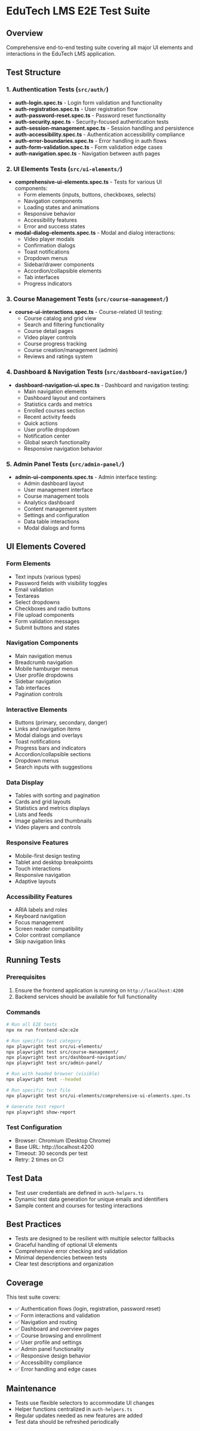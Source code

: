 # EduTech LMS E2E Test Suite

## Overview
Comprehensive end-to-end testing suite covering all major UI elements and interactions in the EduTech LMS application.

## Test Structure

### 1. Authentication Tests (`src/auth/`)
- **auth-login.spec.ts** - Login form validation and functionality
- **auth-registration.spec.ts** - User registration flow
- **auth-password-reset.spec.ts** - Password reset functionality
- **auth-security.spec.ts** - Security-focused authentication tests
- **auth-session-management.spec.ts** - Session handling and persistence
- **auth-accessibility.spec.ts** - Authentication accessibility compliance
- **auth-error-boundaries.spec.ts** - Error handling in auth flows
- **auth-form-validation.spec.ts** - Form validation edge cases
- **auth-navigation.spec.ts** - Navigation between auth pages

### 2. UI Elements Tests (`src/ui-elements/`)
- **comprehensive-ui-elements.spec.ts** - Tests for various UI components:
  - Form elements (inputs, buttons, checkboxes, selects)
  - Navigation components
  - Loading states and animations
  - Responsive behavior
  - Accessibility features
  - Error and success states
- **modal-dialog-elements.spec.ts** - Modal and dialog interactions:
  - Video player modals
  - Confirmation dialogs
  - Toast notifications
  - Dropdown menus
  - Sidebar/drawer components
  - Accordion/collapsible elements
  - Tab interfaces
  - Progress indicators

### 3. Course Management Tests (`src/course-management/`)
- **course-ui-interactions.spec.ts** - Course-related UI testing:
  - Course catalog and grid view
  - Search and filtering functionality
  - Course detail pages
  - Video player controls
  - Course progress tracking
  - Course creation/management (admin)
  - Reviews and ratings system

### 4. Dashboard & Navigation Tests (`src/dashboard-navigation/`)
- **dashboard-navigation-ui.spec.ts** - Dashboard and navigation testing:
  - Main navigation elements
  - Dashboard layout and containers
  - Statistics cards and metrics
  - Enrolled courses section
  - Recent activity feeds
  - Quick actions
  - User profile dropdown
  - Notification center
  - Global search functionality
  - Responsive navigation behavior

### 5. Admin Panel Tests (`src/admin-panel/`)
- **admin-ui-components.spec.ts** - Admin interface testing:
  - Admin dashboard layout
  - User management interface
  - Course management tools
  - Analytics dashboard
  - Content management system
  - Settings and configuration
  - Data table interactions
  - Modal dialogs and forms

## UI Elements Covered

### Form Elements
- Text inputs (various types)
- Password fields with visibility toggles
- Email validation
- Textareas
- Select dropdowns
- Checkboxes and radio buttons
- File upload components
- Form validation messages
- Submit buttons and states

### Navigation Components
- Main navigation menus
- Breadcrumb navigation
- Mobile hamburger menus
- User profile dropdowns
- Sidebar navigation
- Tab interfaces
- Pagination controls

### Interactive Elements
- Buttons (primary, secondary, danger)
- Links and navigation items
- Modal dialogs and overlays
- Toast notifications
- Progress bars and indicators
- Accordion/collapsible sections
- Dropdown menus
- Search inputs with suggestions

### Data Display
- Tables with sorting and pagination
- Cards and grid layouts
- Statistics and metrics displays
- Lists and feeds
- Image galleries and thumbnails
- Video players and controls

### Responsive Features
- Mobile-first design testing
- Tablet and desktop breakpoints
- Touch interactions
- Responsive navigation
- Adaptive layouts

### Accessibility Features
- ARIA labels and roles
- Keyboard navigation
- Focus management
- Screen reader compatibility
- Color contrast compliance
- Skip navigation links

## Running Tests

### Prerequisites
1. Ensure the frontend application is running on `http://localhost:4200`
2. Backend services should be available for full functionality

### Commands
```bash
# Run all E2E tests
npx nx run frontend-e2e:e2e

# Run specific test category
npx playwright test src/ui-elements/
npx playwright test src/course-management/
npx playwright test src/dashboard-navigation/
npx playwright test src/admin-panel/

# Run with headed browser (visible)
npx playwright test --headed

# Run specific test file
npx playwright test src/ui-elements/comprehensive-ui-elements.spec.ts

# Generate test report
npx playwright show-report
```

### Test Configuration
- Browser: Chromium (Desktop Chrome)
- Base URL: http://localhost:4200
- Timeout: 30 seconds per test
- Retry: 2 times on CI

## Test Data
- Test user credentials are defined in `auth-helpers.ts`
- Dynamic test data generation for unique emails and identifiers
- Sample content and courses for testing interactions

## Best Practices
- Tests are designed to be resilient with multiple selector fallbacks
- Graceful handling of optional UI elements
- Comprehensive error checking and validation
- Minimal dependencies between tests
- Clear test descriptions and organization

## Coverage
This test suite covers:
- ✅ Authentication flows (login, registration, password reset)
- ✅ Form interactions and validation
- ✅ Navigation and routing
- ✅ Dashboard and overview pages
- ✅ Course browsing and enrollment
- ✅ User profile and settings
- ✅ Admin panel functionality
- ✅ Responsive design behavior
- ✅ Accessibility compliance
- ✅ Error handling and edge cases

## Maintenance
- Tests use flexible selectors to accommodate UI changes
- Helper functions centralized in `auth-helpers.ts`
- Regular updates needed as new features are added
- Test data should be refreshed periodically